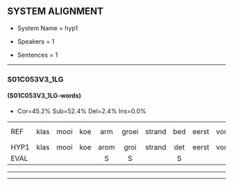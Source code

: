 
## SYSTEM ALIGNMENT

- System Name = hyp1

- Speakers = 1

- Sentences = 1

---

### S01C053V3_1LG

#### (S01C053V3_1LG-words)

- Cor=45.2%	Sub=52.4%	Del=2.4%	Ins=0.0%

|  |  |  |  |  |  |  |  |  |  |  |  |  |  |  |  |  |  |  |  |  |  |  |  |  |  |  |  |  |  |  |  |  |  |  |  |  |  |  |  |  |  |  |
|:--- |:---:|:---:|:---:|:---:|:---:|:---:|:---:|:---:|:---:|:---:|:---:|:---:|:---:|:---:|:---:|:---:|:---:|:---:|:---:|:---:|:---:|:---:|:---:|:---:|:---:|:---:|:---:|:---:|:---:|:---:|:---:|:---:|:---:|:---:|:---:|:---:|:---:|:---:|:---:|:---:|:---:|:---:|
| REF | klas | mooi | koe | arm | groei | strand | bed | eerst | voor | draai | sjaal | herfst | duur*(deur) | straat | leeuw | clown | hoek | krant | *(kaart) | hout | vriend | gauw*(grauw) | chips | groen | feest | reis | jas | huis | paard | vijf | muts | nieuw | kind | bang | oog | zacht | schoen | * | plas | neus | knoop | plank |
| HYP1 | klas | mooi | koe | arom | groi | strand | det | eerst | voor | draal | saal | hegest | deur | staat | leel | clau | hoek | kart | kart | hout | vriend | gaal | chips | groen | feest |  | ruis | jashus | part | vaf | nut | nieuw | kind | wang | oog | zacht | schoen | pla | plach | nuis | knoop | plank |
| EVAL |  |  |  | S | S |  | S |  |  | S | S | S | S | S | S | S |  | S | S |  |  | S |  |  |  | D | S | S | S | S | S |  |  | S |  |  |  | S | S | S |  |  |
---

---
